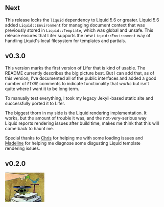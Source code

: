 ## Next

This release locks the `liquid` dependency to Liquid 5.6 or greater. Liquid 5.6
added `Liquid::Environment` for managing document context that was previously
stored in `Liquid::Template`, which was global and unsafe. This release ensures
that Lifer supports the new `Liquid::Environment` way of handling Liquid's local
filesystem for templates and partials.

## v0.3.0

This version marks the first version of Lifer that is kind of usable. The README
currently describes the big picture best. But I can add that, as of this version,
I've documented all of the public interfaces and added a good number of `FIXME`
comments to indicate functionality that _works_ but isn't quite where I want it
to be long term.

To manually test everything, I took my legacy Jekyll-based static site and
successfully ported it to Lifer.

The biggest thorn in my side is the Liquid rendering implementation. It works,
but the amount of trouble it was, and the not-very-serious way Liquid reports
rendering issues after build time, makes me think that this will come back to
haunt me.

Special thanks to [Chris][1] for helping me with some loading issues and
[Madeline][2] for helping me diagnose some disgusting Liquid template rendering
issues.

[1]: https://github.com/forkata
[2]: https://github.com/madelinecollier

## v0.2.0

![It's a living](lib/lifer/templates/its-a-living.png)
